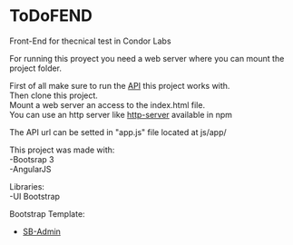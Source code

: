 # ToDoFEND
Front-End for thecnical test in Condor Labs

For running this proyect you need a web server where you can mount the project folder.

First of all make sure to run the [API](https://github.com/sergiores24/ToDoAPI) this project works with.<br />
Then clone this project.<br />
Mount a web server an access to the index.html file.<br />
You can use an http server like [http-server](https://www.npmjs.com/package/http-server) available in npm<br />

The API url can be setted in "app.js" file located at js/app/<br />


This project was made with:<br />
-Bootsrap 3<br />
-AngularJS<br />

Libraries:<br />
-UI Bootstrap<br />

Bootstrap Template:<br />
- [SB-Admin](https://startbootstrap.com/templates/sb-admin/)
